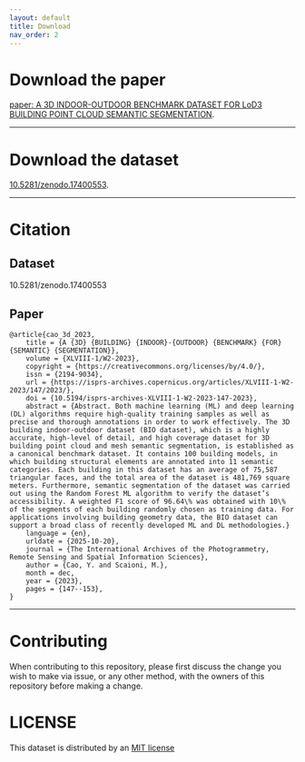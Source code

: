 ```yaml
---
layout: default
title: Download
nav_order: 2
---
```


# Download the paper
[paper: A 3D INDOOR-OUTDOOR BENCHMARK DATASET FOR LoD3 BUILDING POINT CLOUD SEMANTIC SEGMENTATION](https://isprs-archives.copernicus.org/articles/XLVIII-1-W3-2023/31/2023/).

----
# Download the dataset
[10.5281/zenodo.17400553](https://doi.org/10.5281/zenodo.17400553).

----

# Citation

## Dataset
10.5281/zenodo.17400553

## Paper
```
@article{cao_3d_2023,
	title = {A {3D} {BUILDING} {INDOOR}-{OUTDOOR} {BENCHMARK} {FOR} {SEMANTIC} {SEGMENTATION}},
	volume = {XLVIII-1/W2-2023},
	copyright = {https://creativecommons.org/licenses/by/4.0/},
	issn = {2194-9034},
	url = {https://isprs-archives.copernicus.org/articles/XLVIII-1-W2-2023/147/2023/},
	doi = {10.5194/isprs-archives-XLVIII-1-W2-2023-147-2023},
	abstract = {Abstract. Both machine learning (ML) and deep learning (DL) algorithms require high-quality training samples as well as precise and thorough annotations in order to work effectively. The 3D building indoor-outdoor dataset (BIO dataset), which is a highly accurate, high-level of detail, and high coverage dataset for 3D building point cloud and mesh semantic segmentation, is established as a canonical benchmark dataset. It contains 100 building models, in which building structural elements are annotated into 11 semantic categories. Each building in this dataset has an average of 75,587 triangular faces, and the total area of the dataset is 481,769 square meters. Furthermore, semantic segmentation of the dataset was carried out using the Random Forest ML algorithm to verify the dataset’s accessibility. A weighted F1 score of 96.64\% was obtained with 10\% of the segments of each building randomly chosen as training data. For applications involving building geometry data, the BIO dataset can support a broad class of recently developed ML and DL methodologies.}
	language = {en},
	urldate = {2025-10-20},
	journal = {The International Archives of the Photogrammetry, Remote Sensing and Spatial Information Sciences},
	author = {Cao, Y. and Scaioni, M.},
	month = dec,
	year = {2023},
	pages = {147--153},
}
```
----

# Contributing

When contributing to this repository, please first discuss the change you wish to make via issue, or any other method, with the owners of this repository before making a change.

# LICENSE

This dataset is distributed by an [MIT license](https://github.com/biodataset/biodataset/blob/main/LICENSE)
